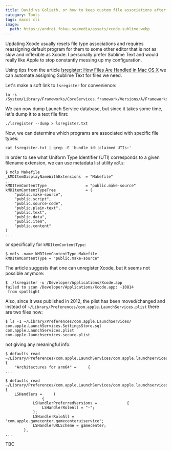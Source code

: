 ```yaml
---
title: David vs Goliath, or how to keep custom file associations after each Xcode update
category: Tools
tags: macos cli
image:
  path: https://andrei.fokau.se/media/assets/xcode-sublime.webp
---
```


Updating Xcode usually resets file type associations and requires reassigning default 
program for them to some other editor that is not as slow and inflexible as Xcode. 
I personally prefer Sublime Text and would really like Apple to stop constantly messing 
up my configuration.

Using tips from the article [lsregister: How Files Are Handled in Mac OS X](https://krypted.com/mac-security/lsregister-associating-file-types-in-mac-os-x/) we can automate assigning 
Sublime Text for files we need.

Let's make a soft link to `lsregister` for convenience:

```shell
ln -s /System/Library/Frameworks/CoreServices.framework/Versions/A/Frameworks/LaunchServices.framework/Versions/A/Support/lsregister
```

We can now dump Launch Service database, but since it takes some time, let's dump it to a text file first:

```shell
./lsregister --dump > lsregister.txt  
```

Now, we can determine which programs are associated with specific file types: 

```shell
cat lsregister.txt | grep -E 'bundle id:|claimed UTIs:'
```

In order to see what Uniform Type Identifier (UTI) corresponds to a given filename extension, 
we can use metadata list utility `mdls`:

```shell
$ mdls Makefile
_kMDItemDisplayNameWithExtensions  = "Makefile"
...
kMDItemContentType                 = "public.make-source"
kMDItemContentTypeTree             = (
    "public.make-source",
    "public.script",
    "public.source-code",
    "public.plain-text",
    "public.text",
    "public.data",
    "public.item",
    "public.content"
)
...
```

or specifically for `kMDItemContentType`:

```shell
$ mdls -name kMDItemContentType Makefile
kMDItemContentType = "public.make-source"
```

The article suggests that one can unregister Xcode, but it seems not possible anymore:

```shell
$ ./lsregister -u /Developer/Applications/Xcode.app
failed to scan /Developer/Applications/Xcode.app: -10814
 from spotlight
```

Also, since it was published in 2012, the plist has been moved/changed and instead of `~/Library/Preferences/com.apple.LaunchServices.plist` there are two files now:

```shell
$ ls -1 ~/Library/Preferences/com.apple.LaunchServices/
com.apple.LaunchServices.SettingsStore.sql
com.apple.LaunchServices.plist
com.apple.launchservices.secure.plist
```

not giving any meaningful info:

```shell
$ defaults read ~/Library/Preferences/com.apple.LaunchServices/com.apple.launchservices
{
    "Architectures for arm64" =     {
...

$ defaults read ~/Library/Preferences/com.apple.LaunchServices/com.apple.launchservices.secure
{
    LSHandlers =     (
                {
            LSHandlerPreferredVersions =             {
                LSHandlerRoleAll = "-";
            };
            LSHandlerRoleAll = "com.apple.gamecenter.gamecenteruiservice";
            LSHandlerURLScheme = gamecenter;
        },
...
```

TBC
